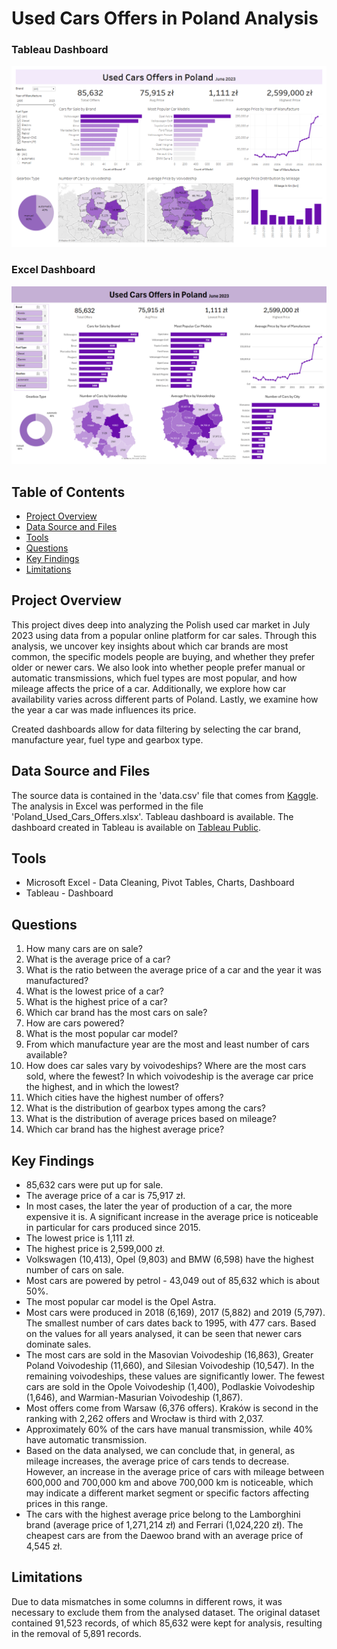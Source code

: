 # Used Cars Offers in Poland Analysis

### Tableau Dashboard

![alt text](<Tableau Dashboard.png>)

### Excel Dashboard

![alt text](<Excel Dashboard.png>)

## Table of Contents

- [Project Overview](#project-overview)
- [Data Source and Files](#data-source-and-files)
- [Tools](#tools)
- [Questions](#questions)
- [Key Findings](#key-findings)
- [Limitations](#limitations)

## Project Overview

This project dives deep into analyzing the Polish used car market in July 2023 using data from a popular online platform for car sales. Through this analysis, we uncover key insights about which car brands are most common, the specific models people are buying, and whether they prefer older or newer cars. We also look into whether people prefer manual or automatic transmissions, which fuel types are most popular, and how mileage affects the price of a car. Additionally, we explore how car availability varies across different parts of Poland. Lastly, we examine how the year a car was made influences its price.

Created dashboards allow for data filtering by selecting the car brand, manufacture year, fuel type and gearbox type.

## Data Source and Files

The source data is contained in the 'data.csv' file that comes from [Kaggle](https://www.kaggle.com/datasets/wspirat/poland-used-cars-offers). The analysis in Excel was performed in the file 'Poland_Used_Cars_Offers.xlsx'. Tableau dashboard is available. The dashboard created in Tableau is available on [Tableau Public](https://public.tableau.com/app/profile/weronika.studzi.ska/viz/PolishUsedCarMarketInsights-June2023/Dashboard1).

## Tools

- Microsoft Excel - Data Cleaning, Pivot Tables, Charts, Dashboard
- Tableau - Dashboard

## Questions

1. How many cars are on sale?
2. What is the average price of a car?
3. What is the ratio between the average price of a car and the year it was manufactured?
4. What is the lowest price of a car?
5. What is the highest price of a car?
6. Which car brand has the most cars on sale?
7. How are cars powered?
8. What is the most popular car model?
9. From which manufacture year are the most and least number of cars available?
10. How does car sales vary by voivodeships? Where are the most cars sold, where the fewest? In which voivodeship is the average car price the highest, and in which the lowest?
11. Which cities have the highest number of offers?
12. What is the distribution of gearbox types among the cars?
13. What is the distribution of average prices based on mileage?
14. Which car brand has the highest average price?

## Key Findings

- 85,632 cars were put up for sale.
- The average price of a car is 75,917 zł.
- In most cases, the later the year of production of a car, the more expensive it is. A significant increase in the average price is noticeable in particular for cars produced since 2015.
- The lowest price is 1,111 zł.
- The highest price is 2,599,000 zł.
- Volkswagen (10,413), Opel (9,803) and BMW (6,598) have the highest number of cars on sale.
- Most cars are powered by petrol - 43,049 out of 85,632 which is about 50%.
- The most popular car model is the Opel Astra.
- Most cars were produced in 2018 (6,169), 2017 (5,882) and 2019 (5,797). The smallest number of cars dates back to 1995, with 477 cars. Based on the values for all years analysed, it can be seen that newer cars dominate sales.
- The most cars are sold in the Masovian Voivodeship (16,863), Greater Poland Voivodeship (11,660), and Silesian Voivodeship (10,547). In the remaining voivodeships, these values are significantly lower. The fewest cars are sold in the Opole Voivodeship (1,400), Podlaskie Voivodeship (1,646), and Warmian-Masurian Voivodeship (1,867).
- Most offers come from Warsaw (6,376 offers). Kraków is second in the ranking with 2,262 offers and Wrocław is third with 2,037.
- Approximately 60% of the cars have manual transmission, while 40% have automatic transmission.
- Based on the data analysed, we can conclude that, in general, as mileage increases, the average price of cars tends to decrease. However, an increase in the average price of cars with mileage between 600,000 and 700,000 km and above 700,000 km is noticeable, which may indicate a different market segment or specific factors affecting prices in this range.
- The cars with the highest average price belong to the Lamborghini brand (average price of 1,271,214 zł) and Ferrari (1,024,220 zł). The cheapest cars are from the Daewoo brand with an average price of 4,545 zł.

## Limitations

Due to data mismatches in some columns in different rows, it was necessary to exclude them from the analysed dataset. The original dataset contained 91,523 records, of which 85,632 were kept for analysis, resulting in the removal of 5,891 records.
